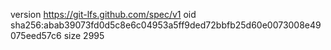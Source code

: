 version https://git-lfs.github.com/spec/v1
oid sha256:abab39073fd0d5c8e6c04953a5ff9ded72bbfb25d60e0073008e49075eed57c6
size 2995
